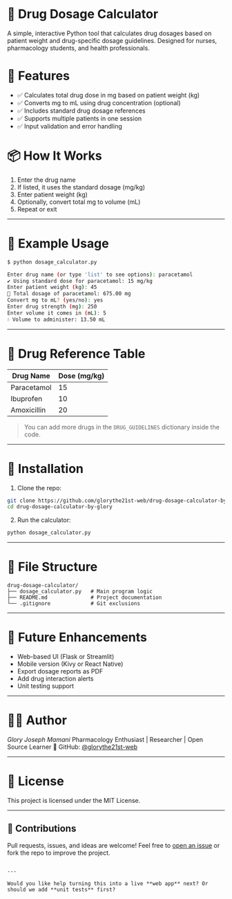 # 💊 Drug Dosage Calculator

A simple, interactive Python tool that calculates drug dosages based on patient weight and drug-specific dosage guidelines. Designed for nurses, pharmacology students, and health professionals.

# 🚀 Features

- ✅ Calculates total drug dose in mg based on patient weight (kg)
- ✅ Converts mg to mL using drug concentration (optional)
- ✅ Includes standard drug dosage references
- ✅ Supports multiple patients in one session
- ✅ Input validation and error handling

# 📦 How It Works

1. Enter the drug name
2. If listed, it uses the standard dosage (mg/kg)
3. Enter patient weight (kg)
4. Optionally, convert total mg to volume (mL)
5. Repeat or exit

---

# 🧪 Example Usage

```bash
$ python dosage_calculator.py

Enter drug name (or type 'list' to see options): paracetamol
✔ Using standard dose for paracetamol: 15 mg/kg
Enter patient weight (kg): 45
💉 Total dosage of paracetamol: 675.00 mg
Convert mg to mL? (yes/no): yes
Enter drug strength (mg): 250
Enter volume it comes in (mL): 5
💧 Volume to administer: 13.50 mL
````

---

# 🧠 Drug Reference Table

| Drug Name   | Dose (mg/kg) |
| ----------- | ------------ |
| Paracetamol | 15           |
| Ibuprofen   | 10           |
| Amoxicillin | 20           |

> You can add more drugs in the `DRUG_GUIDELINES` dictionary inside the code.

---

# 🔧 Installation

1. Clone the repo:

```bash
git clone https://github.com/glorythe21st-web/drug-dosage-calculator-by-glory.git
cd drug-dosage-calculator-by-glory
```

2. Run the calculator:

```bash
python dosage_calculator.py
```

---

# 📁 File Structure

```
drug-dosage-calculator/
├── dosage_calculator.py   # Main program logic
├── README.md              # Project documentation
└── .gitignore             # Git exclusions
```

---

# 📌 Future Enhancements

* Web-based UI (Flask or Streamlit)
* Mobile version (Kivy or React Native)
* Export dosage reports as PDF
* Add drug interaction alerts
* Unit testing support

---

# 👨‍⚕️ Author

*Glory Joseph Mamani*
Pharmacology Enthusiast | Researcher | Open Source Learner
🔗 GitHub: [@glorythe21st-web](https://github.com/glorythe21st-web)

---

# 📜 License

This project is licensed under the MIT License.

---

## 🙌 Contributions

Pull requests, issues, and ideas are welcome!
Feel free to [open an issue](https://github.com/glorythe21st-web/drug-dosage-calculator-by-glory/issues) or fork the repo to improve the project.

```

---

Would you like help turning this into a live **web app** next? Or should we add **unit tests** first?
```
